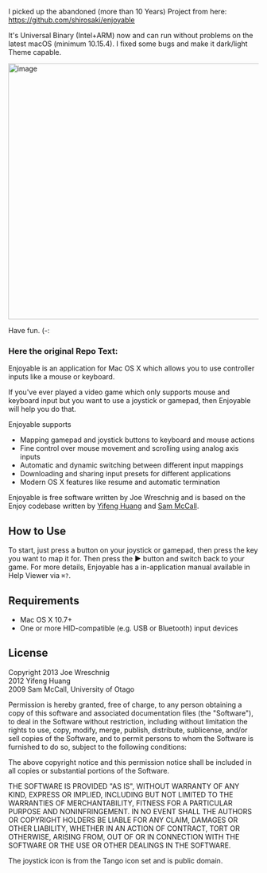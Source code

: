 I picked up the abandoned (more than 10 Years) Project from here: https://github.com/shirosaki/enjoyable

It's Universal Binary (Intel+ARM) now and can run without problems on the latest macOS (minimum 10.15.4). I fixed some bugs and make it dark/light Theme capable.

<img width="776" height="515" alt="image" src="https://github.com/user-attachments/assets/dd2a0a7a-2f93-439f-9c9c-cbd6f7033e4d" />

Have fun. (-:

### Here the original Repo Text:

Enjoyable is an application for Mac OS X which allows you to use
controller inputs like a mouse or keyboard.

If you've ever played a video game which only supports mouse and
keyboard input but you want to use a joystick or gamepad, then
Enjoyable will help you do that.

Enjoyable supports

 * Mapping gamepad and joystick buttons to keyboard and mouse actions
 * Fine control over mouse movement and scrolling using analog axis
   inputs
 * Automatic and dynamic switching between different input mappings
 * Downloading and sharing input presets for different applications
 * Modern OS X features like resume and automatic termination

Enjoyable is free software written by Joe Wreschnig and is based on
the Enjoy codebase written by [Yifeng Huang](http://nongraphical.com)
and [Sam McCall](http://abstractable.net/enjoy/).

## How to Use

To start, just press a button on your joystick or gamepad, then press
the key you want to map it for. Then press the ▶ button and switch
back to your game. For more details, Enjoyable has a in-application
manual available in Help Viewer via `⌘?`.

## Requirements

* Mac OS X 10.7+
* One or more HID-compatible (e.g. USB or Bluetooth) input devices

## License

Copyright 2013 Joe Wreschnig  
          2012 Yifeng Huang  
          2009 Sam McCall, University of Otago

Permission is hereby granted, free of charge, to any person obtaining
a copy of this software and associated documentation files (the
"Software"), to deal in the Software without restriction, including
without limitation the rights to use, copy, modify, merge, publish,
distribute, sublicense, and/or sell copies of the Software, and to
permit persons to whom the Software is furnished to do so, subject to
the following conditions:

The above copyright notice and this permission notice shall be
included in all copies or substantial portions of the Software.

THE SOFTWARE IS PROVIDED "AS IS", WITHOUT WARRANTY OF ANY KIND,
EXPRESS OR IMPLIED, INCLUDING BUT NOT LIMITED TO THE WARRANTIES OF
MERCHANTABILITY, FITNESS FOR A PARTICULAR PURPOSE AND NONINFRINGEMENT.
IN NO EVENT SHALL THE AUTHORS OR COPYRIGHT HOLDERS BE LIABLE FOR ANY
CLAIM, DAMAGES OR OTHER LIABILITY, WHETHER IN AN ACTION OF CONTRACT,
TORT OR OTHERWISE, ARISING FROM, OUT OF OR IN CONNECTION WITH THE
SOFTWARE OR THE USE OR OTHER DEALINGS IN THE SOFTWARE.

The joystick icon is from the Tango icon set and is public domain.
